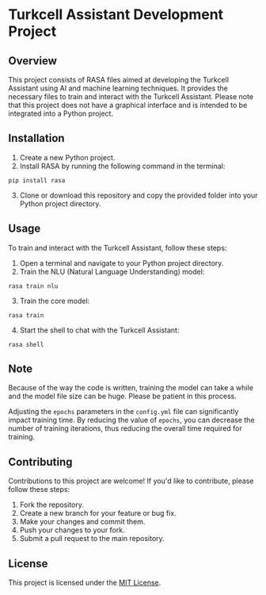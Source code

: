 # Turkcell Assistant Development Project

## Overview
This project consists of RASA files aimed at developing the Turkcell Assistant using AI and machine learning techniques. It provides the necessary files to train and interact with the Turkcell Assistant. Please note that this project does not have a graphical interface and is intended to be integrated into a Python project.

## Installation
1. Create a new Python project.
2. Install RASA by running the following command in the terminal:
```
pip install rasa
```
3. Clone or download this repository and copy the provided folder into your Python project directory.

## Usage
To train and interact with the Turkcell Assistant, follow these steps:
1. Open a terminal and navigate to your Python project directory.
2. Train the NLU (Natural Language Understanding) model:
```
rasa train nlu
```
3. Train the core model:
```
rasa train
```
4. Start the shell to chat with the Turkcell Assistant:
```
rasa shell
```
## Note
Because of the way the code is written, training the model can take a while and the model file size can be huge. Please be patient in this process.

Adjusting the `epochs` parameters in the `config.yml` file can significantly impact training time. By reducing the value of `epochs`, you can decrease the number of training iterations, thus reducing the overall time required for training.


## Contributing
Contributions to this project are welcome! If you'd like to contribute, please follow these steps:
1. Fork the repository.
2. Create a new branch for your feature or bug fix.
3. Make your changes and commit them.
4. Push your changes to your fork.
5. Submit a pull request to the main repository.

## License
This project is licensed under the [MIT License](LICENSE).
